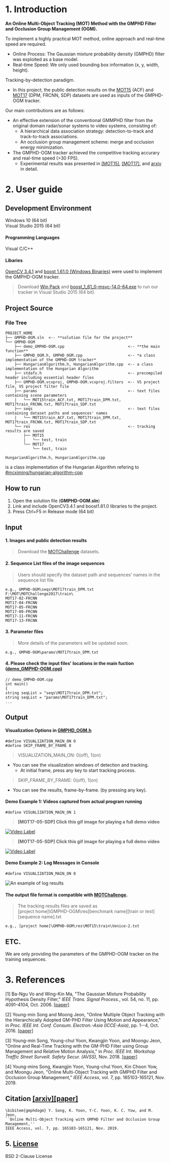
# 1. Introduction
**An Online Multi-Object Tracking (MOT) Method with the GMPHD Filter and Occlusion Group Management (OGM).**

To implement a highly practical MOT method, online approach and real-time speed are required.

  + Online Process: The Gaussian mixture probability density (GMPHD) filter was exploited as a base model.
  + Real-time Speed: We only used bounding box information (x, y, width, height).

Tracking-by-detection paradigm.

  + In this project, the public detection results on the [MOT15](https://motchallenge.net/data/2D_MOT_2015/) (ACF) and [MOT17](https://motchallenge.net/data/MOT17/) (DPM, FRCNN, SDP) datasets are used as inputs of the GMPHD-OGM tracker.

Our main contributions are as follows:
  + An effective extension of the conventional GMMPHD filter from the original domain radar/sonar systems to video systems, consisting of:
    + A hierarchical data association strategy: detection-to-track and track-to-track associations.
    + An occlusion group management scheme: merge and occlusion energy minimization.
  + The GMPHD-OGM tracker achieved the competitive tracking accurary and real-time speed (>30 FPS).
    + Experimental results was presented in [[MOT15]](https://motchallenge.net/tracker/2352&chl=2), [[MOT17]](https://motchallenge.net/tracker/2373&chl=10), and [arxiv](https://arxiv.org/abs/1907.13347) in detail.

# 2. User guide

## Development Environment
Windows 10  (64 bit) <br>
Visual Studio 2015  (64 bit)

#### Programming Languages
Visual C/C++

#### Libaries
[OpenCV 3.4.1](https://www.opencv.org/opencv-3-4-1.html) and 
[boost 1.61.0 (Windows Binaries)](https://sourceforge.net/projects/boost/files/boost-binaries/1.61.0/) 
were used to implement the GMPHD-OGM tracker.
> Download [Win Pack](https://sourceforge.net/projects/opencvlibrary/files/opencv-win/3.4.1/opencv-3.4.1-vc14_vc15.exe/download) and [boost_1_61_0-msvc-14.0-64.exe](https://sourceforge.net/projects/boost/files/boost-binaries/1.61.0/boost_1_61_0-msvc-14.0-64.exe/download) to run our tracker in Visual Studio 2015 (64 bit).

## Project Source
### File Tree
```
PROJECT_HOME
├── GMPHD-OGM.sln  <-- **solution file for the project**
└── GMPHD-OGM      
    ├── demo_GMPHD-OGM.cpp                            <-- **the main function**
    ├── GMPHD_OGM.h, GMPHD_OGM.cpp                    <-- *a class implementation of the GMPHD-OGM tracker*
    ├── HungarianAlgorithm.h, HungarianAlgorithm.cpp  <-- a class implementation of the Hungarian Algorithm 
    ├── stdafx.h                                      <-- precompiled header including essential header files
    ├── GMPHD-OGM.vcxproj, GMPHD-OGM.vcxproj.filters  <-- VS project file, VS project filter file
    ├── params                                        <-- text files containing scene parameters
    |   └── MOT15train_ACF.txt, MOT17train_DPM.txt, MOT17train_FRCNN.txt, MOT17train_SDP.txt
    ├── seqs                                          <-- text files containing dataset paths and sequences' names
    |   └── MOT15train_ACF.txt, MOT17train_DPM.txt, MOT17train_FRCNN.txt, MOT17train_SDP.txt
    └── res                                           <-- tracking results are saved
        ├── MOT15
        |   └── test, train 
        └── MOT17
            └── test, train 
```

```
HungarianAlgorithm.h, HungarianAlgorithm.cpp
```
is a class implementation of the Hungarian Algorithm refering to [#mcximing/hungarian-algorithm-cpp](https://github.com/mcximing/hungarian-algorithm-cpp)

## How to run

1. Open the solution file (**GMPHD-OGM.sln**)
2. Link and include OpenCV3.4.1 and boost1.61.0 libraries to the project.
3. Press Ctrl+F5 in Release mode (64 bit)

## Input
#### 1. Images and public detection results
> Download the [MOTChallenge](https://motchallenge.net/) datasets.

#### 2. Sequence List files of the image sequences
> Users should specify the dataset path and sequences' names in the sequence list file.
```
e.g., GMPHD-OGM\seqs\MOT17train_DPM.txt
F:\MOT\MOTChallenge2017\train\
MOT17-02-FRCNN
MOT17-04-FRCNN
MOT17-05-FRCNN
MOT17-09-FRCNN
MOT17-11-FRCNN
MOT17-13-FRCNN
```
#### 3. Parameter files
> More details of the parameters will be updated soon.
```
e.g., GMPHD-OGM\params\MOT17train_DPM.txt
```
#### 4. Please check the input files' locations in the main fuction ([demo_GMPHD-OGM.cpp](GMPHD-OGM/demo_GMPHD-OGM.cpp))
```
// demo_GMPHD-OGM.cpp
int main()
{
string seqList = "seqs\MOT17train_DPM.txt";
string seqList = "params\MOT17train_DPM.txt";
...
```

## Output
#### Visualization Options in [GMPHD_OGM.h](GMPHD-OGM/GMPHD_OGM.h)
```
#define VISUALIZATION_MAIN_ON 0
#define SKIP_FRAME_BY_FRAME 0
```
> VISUALIZATION_MAIN_ON: 0(off), 1(on)
  + You can see the visualization windows of detection and tracking.
    * At initial frame, press any key to start tracking process.

> SKIP_FRAME_BY_FRAME: 0(off), 1(on)
  + You can see the results, frame-by-frame. (by pressing any key). 

#### Demo Example 1: Videos captured from actual program running
```
#define VISUALIZATION_MAIN_ON 1
```
>**[MOT17-05-SDP] Click this gif image for playing a full demo video**

[![Video Label](GMPHD-OGM/res/GMPHD-OGM_Tracker_Demo_MOT17-05-SDP.gif)](https://player.vimeo.com/video/491575813)

>**[MOT17-05-SDP] Click this gif image for playing a full demo video**

[![Video Label](GMPHD-OGM/res/GMPHD-OGM_Tracker_Demo_MOT17-10-SDP.gif)](https://player.vimeo.com/video/491575881)

#### Demo Example 2: Log Messages in Console
```
#define VISUALIZATION_MAIN_ON 0
```
![An example of log results](GMPHD-OGM/res/ex_console_logs.jpg)

#### The output file format is compatible with [MOTChallenge](https://motchallenge.net/instructions/).

> The tracking results files are saved as<br>
[project home]\GMPHD-OGM\res\[benchmark name]\[train or test]\[sequence name].txt
```
e.g., [project home]\GMPHD-OGM\res\MOT15\train\Venice-2.txt
```

## ETC.
We are only providing the parameters of the GMPHD-OGM tracker on the training sequences.

# 3. References

[1] Ba-Ngu Vo and Wing-Kin Ma, "The Gaussian Mixture Probability Hypothesis Density Filter," _IEEE Trans. Signal Process._, vol. 54, no. 11, pp. 4091–4104, Oct. 2006. [[paper]](https://ieeexplore.ieee.org/document/1710358)

[2] Young-min Song and Moong Jeon, "Online Multiple Object Tracking with the Hierarchically Adopted GM-PHD Filter Using Motion and Appearance," in _Proc. IEEE Int. Conf. Consum. Electron.-Asia (ICCE-Asia)_, pp. 1--4, Oct. 2016. [[paper]](https://ieeexplore.ieee.org/document/7804800)

[3] Young-min Song, Young-chul Yoon, Kwangjin Yoon, and Moongu Jeon, "Online and Real-Time Tracking with the GM-PHD Filter
using Group Management and Relative Motion Analysis," in _Proc. IEEE Int. Workshop Traffic Street Surveill. Safety Secur. (AVSS)_, Nov. 2018. [[paper]](https://ieeexplore.ieee.org/document/8639427)

[4] Young-mins Song, Kwangjin Yoon, Young-chul Yoon, Kin Choon Yow, and Moongu Jeon, "Online Multi-Object Tracking with GMPHD Filter and Occlusion Group Management," *IEEE Access*, vol. 7, pp. 165103-165121, Nov. 2019.

## Citation [[arxiv]](https://arxiv.org/abs/1907.13347)[[paper]](https://ieeexplore.ieee.org/document/8897600)

```
\bibitem{gmphdogm} Y. Song, K. Yoon, Y-C. Yoon, K. C. Yow, and M. Jeon, 
``Online Multi-Object Tracking with GMPHD Filter and Occlusion Group Management,'' 
IEEE Access, vol. 7, pp. 165103-165121, Nov. 2019.
```

## 5. [License](https://github.com/SonginCV/GMPHD-OGM/blob/master/LICENSE)
BSD 2-Clause License
